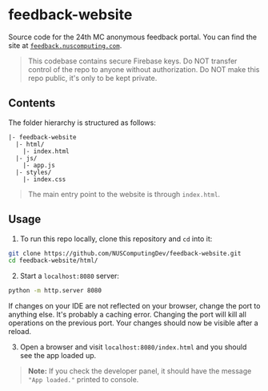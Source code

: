 # feedback-website
Source code for the 24th MC anonymous feedback portal. You can find the site at [`feedback.nuscomputing.com`](feedback.nuscomputing.com).

> This codebase contains secure Firebase keys. Do NOT transfer control of the repo to anyone without authorization. Do NOT make this repo public, it's only to be kept private.

## Contents

The folder hierarchy is structured as follows:

```
|- feedback-website
  |- html/
    |- index.html
  |- js/
    |- app.js
  |- styles/
    |- index.css
```

> The main entry point to the website is through `index.html`.

## Usage
1. To run this repo locally, clone this repository and `cd` into it:

```bash
git clone https://github.com/NUSComputingDev/feedback-website.git
cd feedback-website/html/
```

2. Start a `localhost:8080` server:

```bash
python -m http.server 8080
```

If changes on your IDE are not reflected on your browser, change the port to anything else. It's probably a caching error. Changing the port will kill all operations on the previous port. Your changes should now be visible after a reload.

3. Open a browser and visit `localhost:8080/index.html` and you should see the app loaded up. 

> **Note:** If you check the developer panel, it should have the message `"App loaded."` printed to console.